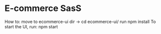 # E-commerce SasS

How to:
  move to ecommerce-ui dir -> cd ecommerce-ui/
  run npm install
To start the UI, run:
  npm start
